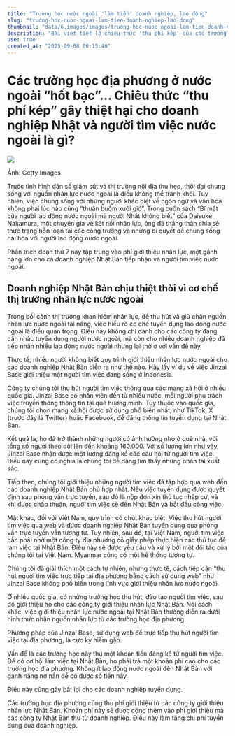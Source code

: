 ```yaml
---
title: "Trường học nước ngoài 'làm tiền' doanh nghiệp, lao động"
slug: "truong-hoc-nuoc-ngoai-lam-tien-doanh-nghiep-lao-dong"
thumbnail: "data/6.images/images/truong-hoc-nuoc-ngoai-lam-tien-doanh-nghiep-lao-dong.webp"
description: "Bài viết tiết lộ chiêu thức 'thu phí kép' của các trường học địa phương nước ngoài, gây gánh nặng cho cả doanh nghiệp Nhật Bản và người lao động tìm việc."
use: true
created_at: "2025-09-08 06:15:40"
---
```


# Các trường học địa phương ở nước ngoài “hốt bạc”… Chiêu thức “thu phí kép” gây thiệt hại cho doanh nghiệp Nhật và người tìm việc nước ngoài là gì?

![](/images/20250907-00000002-courrier-000-1-view.webp)

Ảnh: Getty Images

Trước tình hình dân số giảm sút và thị trường nội địa thu hẹp, thời đại chung sống với nguồn nhân lực nước ngoài là điều không thể tránh khỏi. Tuy nhiên, việc chung sống với những người khác biệt về ngôn ngữ và văn hóa không phải lúc nào cũng “thuận buồm xuôi gió”. Trong cuốn sách “Bí mật của người lao động nước ngoài mà người Nhật không biết” của Daisuke Nakamura, một chuyên gia về kết nối nhân lực, ông đã thẳng thắn chia sẻ thực trạng hỗn loạn tại các công trường và những bí quyết để chung sống hài hòa với người lao động nước ngoài.

Phần trích đoạn thứ 7 này tập trung vào phí giới thiệu nhân lực, một gánh nặng lớn cho cả doanh nghiệp Nhật Bản tiếp nhận và người tìm việc nước ngoài.

## Doanh nghiệp Nhật Bản chịu thiệt thòi vì cơ chế thị trường nhân lực nước ngoài

Trong bối cảnh thị trường khan hiếm nhân lực, để thu hút và giữ chân nguồn nhân lực nước ngoài tài năng, việc hiểu rõ cơ chế tuyển dụng lao động nước ngoài là điều quan trọng. Điều này không chỉ dành cho các công ty đang cân nhắc tuyển dụng người nước ngoài, mà còn cho nhiều doanh nghiệp đã tiếp nhận nhiều lao động nước ngoài nhưng lại thờ ơ với vấn đề này.

Thực tế, nhiều người không biết quy trình giới thiệu nhân lực nước ngoài cho các doanh nghiệp Nhật Bản diễn ra như thế nào. Hãy lấy ví dụ về việc Jinzai Base giới thiệu một người tìm việc đang sống ở Indonesia.

Công ty chúng tôi thu hút người tìm việc thông qua các mạng xã hội ở nhiều quốc gia. Jinzai Base có nhân viên đến từ nhiều nước, mỗi người phụ trách việc truyền thông thông tin tại quê hương mình. Tùy thuộc vào quốc gia, chúng tôi chọn mạng xã hội được sử dụng phổ biến nhất, như TikTok, X (trước đây là Twitter) hoặc Facebook, để đăng thông tin tuyển dụng tại Nhật Bản.

Kết quả là, họ đã trở thành những người có ảnh hưởng nhỏ ở quê nhà, với tổng số người theo dõi lên đến khoảng 160.000. Với số lượng lớn như vậy, Jinzai Base nhận được một lượng đáng kể các câu hỏi từ người tìm việc. Điều này cũng có nghĩa là chúng tôi dễ dàng tìm thấy những nhân tài xuất sắc.

Tiếp theo, chúng tôi giới thiệu những người tìm việc đã tập hợp qua web đến các doanh nghiệp Nhật Bản phù hợp nhất. Nếu việc tuyển dụng được quyết định sau phỏng vấn trực tuyến, sau đó là nộp đơn xin thủ tục nhập cư, và khi được chấp thuận, người tìm việc sẽ đến Nhật Bản và bắt đầu công việc.

Mặt khác, đối với Việt Nam, quy trình có chút khác biệt. Việc thu hút người tìm việc qua web và được doanh nghiệp Nhật Bản tuyển dụng qua phỏng vấn trực tuyến vẫn tương tự. Tuy nhiên, sau đó, tại Việt Nam, người tìm việc cần phải nhờ một công ty địa phương có giấy phép thực hiện các thủ tục để làm việc tại Nhật Bản. Điều này sẽ được yêu cầu và xử lý bởi một đối tác của chúng tôi tại Việt Nam. Myanmar cũng có một hệ thống tương tự.

Chúng tôi đã giải thích một cách tự nhiên, nhưng thực tế, cách tiếp cận “thu hút người tìm việc trực tiếp tại địa phương bằng cách sử dụng web” như Jinzai Base không phổ biến trong lĩnh vực giới thiệu nhân lực nước ngoài.

Ở nhiều quốc gia, có những trường học thu hút, đào tạo người tìm việc, sau đó giới thiệu họ cho các công ty giới thiệu nhân lực Nhật Bản. Nói cách khác, việc giới thiệu nhân lực nước ngoài tại Nhật Bản thường diễn ra dưới hình thức nhận nguồn nhân lực từ các trường học địa phương.

Phương pháp của Jinzai Base, sử dụng web để trực tiếp thu hút người tìm việc tại địa phương, là cực kỳ hiếm gặp.

Vấn đề là các trường học này thu một khoản tiền đáng kể từ người tìm việc. Để có cơ hội làm việc tại Nhật Bản, họ phải trả một khoản phí cao cho các trường học địa phương. Không ít lao động nước ngoài đến Nhật Bản với gánh nặng nợ nần để có được số tiền này.

Điều này cũng gây bất lợi cho các doanh nghiệp tuyển dụng.

Các trường học địa phương cũng thu phí giới thiệu từ các công ty giới thiệu nhân lực Nhật Bản. Khoản phí này sẽ được cộng thêm vào phí giới thiệu mà các công ty Nhật Bản thu từ doanh nghiệp. Điều này làm tăng chi phí tuyển dụng của doanh nghiệp.